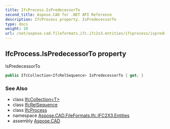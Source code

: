 ```yaml
---
title: IfcProcess.IsPredecessorTo
second_title: Aspose.CAD for .NET API Reference
description: IfcProcess property. IsPredecessorTo
type: docs
weight: 10
url: /net/aspose.cad.fileformats.ifc.ifc2x3.entities/ifcprocess/ispredecessorto/
---
```

## IfcProcess.IsPredecessorTo property

IsPredecessorTo

```csharp
public IfcCollection<IfcRelSequence> IsPredecessorTo { get; }
```

### See Also

* class [IfcCollection&lt;T&gt;](../../../aspose.cad.fileformats.ifc/ifccollection-1/)
* class [IfcRelSequence](../../ifcrelsequence/)
* class [IfcProcess](../)
* namespace [Aspose.CAD.FileFormats.Ifc.IFC2X3.Entities](../../ifcprocess/)
* assembly [Aspose.CAD](../../../)


